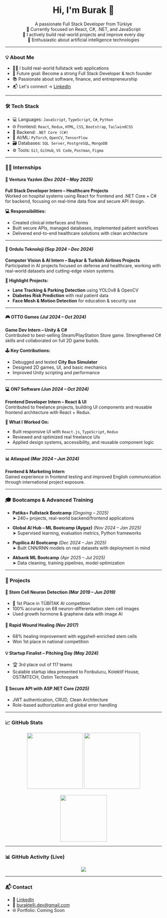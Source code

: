 <h1 align="center">Hi, I'm Burak 👋</h1>

<p align="center">
  A passionate Full Stack Developer from Türkiye <br/>
  🚀 Currently focused on React, C#, .NET, and JavaScript <br/>
  💼 I actively build real-world projects and improve every day <br/>
  🧠 Enthusiastic about artificial intelligence technologies
</p>

---

### 💡 About Me

- 👨‍💻 I build real-world fullstack web applications  
- 🎯 Future goal: Become a strong Full Stack Developer & tech founder  
- 📚 Passionate about software, finance, and entrepreneurship  
- 📬 Let's connect → [LinkedIn](https://www.linkedin.com/in/burak-telli-840468280/)

---

### 🛠️ Tech Stack

- 💻 Languages: `JavaScript`, `TypeScript`, `C#`, `Python`  
- 🌐 Frontend: `React`, `Redux`, `HTML`, `CSS`, `Bootstrap`, `TailwindCSS`  
- 🔧 Backend: `.NET Core (C#)`  
- 🧠 AI/ML: `PyTorch`, `OpenCV`, `TensorFlow`  
- 🗃️ Databases: `SQL Server`, `PostgreSQL`, `MongoDB`  
- ⚙️ Tools: `Git`, `GitHub`, `VS Code`, `Postman`, `Figma`

---

### 👨‍💻 Internships

#### 🏥 Ventura Yazılım *(Dec 2024 – May 2025)*  
**Full Stack Developer Intern – Healthcare Projects**  
Worked on hospital systems using React for frontend and .NET Core + C# for backend, focusing on real-time data flow and secure API design.

**💻 Responsibilities:**
- Created clinical interfaces and forms  
- Built secure APIs, managed databases, implemented patient workflows  
- Delivered end-to-end healthcare solutions with clean architecture

---

#### 🧠 Ordulu Teknoloji *(Sep 2024 – Dec 2024)*  
**Computer Vision & AI Intern – Baykar & Turkish Airlines Projects**  
Participated in AI projects focused on defense and healthcare, working with real-world datasets and cutting-edge vision systems.

**🚀 Highlight Projects:**
- **Lane Tracking & Parking Detection** using YOLOv8 & OpenCV  
- **Diabetes Risk Prediction** with real patient data  
- **Face Mesh & Motion Detection** for education & security use

---

#### 🎮 OTTO Games *(Jul 2024 – Oct 2024)*  
**Game Dev Intern – Unity & C#**  
Contributed to best-selling Steam/PlayStation Store game. Strengthened C# skills and collaborated on full 2D game builds.

**🕹️ Key Contributions:**
- Debugged and tested **City Bus Simulator**  
- Designed 2D games, UI, and basic mechanics  
- Improved Unity scripting and performance

---

#### 💻 ON7 Software *(Jun 2024 – Oct 2024)*  
**Frontend Developer Intern – React & UI**  
Contributed to freelance projects, building UI components and reusable frontend architecture with React + Redux.

**🔧 What I Worked On:**
- Built responsive UI with `React.js`, `TypeScript`, `Redux`  
- Reviewed and optimized real freelance UIs  
- Applied design systems, accessibility, and reusable component logic

---

#### 📊 Atlaspad *(Mar 2024 – Jun 2024)*  
**Frontend & Marketing Intern**  
Gained experience in frontend testing and improved English communication through international project exposure.

---

### 🎓 Bootcamps & Advanced Training

- **Patika+ Fullstack Bootcamp** *(Ongoing – 2025)*  
  ➤ 240+ projects, real-world backend/frontend applications

- **Global AI Hub – ML Bootcamp (Aygaz)** *(Nov 2024 – Jan 2025)*  
  ➤ Supervised learning, evaluation metrics, Python frameworks

- **Pupilica AI Bootcamp** *(Dec 2024 – Jan 2025)*  
  ➤ Built CNN/RNN models on real datasets with deployment in mind

- **Akbank ML Bootcamp** *(Apr 2025 – Jul 2025)*  
  ➤ Data cleaning, training pipelines, model optimization

---

### 🚀 Projects

#### 🧬 Stem Cell Neuron Detection *(Mar 2019 – Jun 2019)*  
- 🥇 1st Place in TÜBİTAK AI competition  
- 100% accuracy on 68 neuron-differentiation stem cell images  
- Used growth hormone & graphene data with image AI

#### 🧪 Rapid Wound Healing *(Nov 2017)*  
- 68% healing improvement with eggshell-enriched stem cells  
- Won 1st place in national competition  

#### 💡 Startup Finalist – Pitching Day *(May 2024)*  
- 🏆 3rd place out of 117 teams  
- Scalable startup idea presented to Fonbulucu, Kolektif House, OSTİMTECH, Ostim Technopark  

#### 🔐 Secure API with ASP.NET Core *(2025)*  
- JWT authentication, CRUD, Clean Architecture  
- Role-based authorization and global error handling

---

### 📈 GitHub Stats

<p align="center">
  <img src="https://github-readme-stats.vercel.app/api?username=BurakTeli&show_icons=true&theme=github_dark" height="180"/>
  <img src="https://github-readme-streak-stats.herokuapp.com?user=BurakTeli&theme=github-dark&hide_border=true" height="180"/>
  <br/><br/>
  <img src="https://github-readme-stats.vercel.app/api/top-langs/?username=BurakTeli&layout=compact&theme=github_dark" height="150"/>
</p>

---

### 📊 GitHub Activity (Live)

<p align="center">
  <img src="https://github-readme-activity-graph.vercel.app/graph?username=BurakTeli&theme=react-dark&custom_title=Burak%20Telli's%20Contribution%20Graph" />
</p>



---

### 📬 Contact

- 💼 [LinkedIn](https://www.linkedin.com/in/burak-telli-840468280/)
- 📧 buraktelli.dev@gmail.com
- 🌐 Portfolio: Coming Soon
